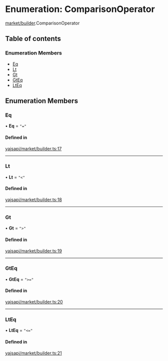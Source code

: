 # Enumeration: ComparisonOperator

[market/builder](../modules/market_builder.md).ComparisonOperator

## Table of contents

### Enumeration Members

- [Eq](market_builder.ComparisonOperator.md#eq)
- [Lt](market_builder.ComparisonOperator.md#lt)
- [Gt](market_builder.ComparisonOperator.md#gt)
- [GtEq](market_builder.ComparisonOperator.md#gteq)
- [LtEq](market_builder.ComparisonOperator.md#lteq)

## Enumeration Members

### Eq

• **Eq** = ``"="``

#### Defined in

[yajsapi/market/builder.ts:17](https://github.com/golemfactory/yajsapi/blob/5793bb7/yajsapi/market/builder.ts#L17)

___

### Lt

• **Lt** = ``"<"``

#### Defined in

[yajsapi/market/builder.ts:18](https://github.com/golemfactory/yajsapi/blob/5793bb7/yajsapi/market/builder.ts#L18)

___

### Gt

• **Gt** = ``">"``

#### Defined in

[yajsapi/market/builder.ts:19](https://github.com/golemfactory/yajsapi/blob/5793bb7/yajsapi/market/builder.ts#L19)

___

### GtEq

• **GtEq** = ``">="``

#### Defined in

[yajsapi/market/builder.ts:20](https://github.com/golemfactory/yajsapi/blob/5793bb7/yajsapi/market/builder.ts#L20)

___

### LtEq

• **LtEq** = ``"<="``

#### Defined in

[yajsapi/market/builder.ts:21](https://github.com/golemfactory/yajsapi/blob/5793bb7/yajsapi/market/builder.ts#L21)
